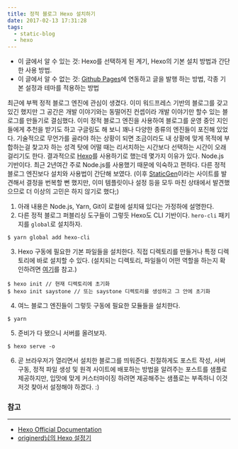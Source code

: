 ```yaml
---
title: 정적 블로그 Hexo 설치하기
date: 2017-02-13 17:31:28
tags: 
  - static-blog
  - hexo
---
```

- 이 글에서 알 수 있는 것: Hexo를 선택하게 된 계기, Hexo의 기본 설치 방법과 간단한 사용 방법. 
- 이 글에서 알 수 없는 것: [Github Pages](https://pages.github.com/)에 연동하고 글을 발행 하는 방법, 각종 기본 설정과 테마를 적용하는 방법



최근에 부쩍 정적 블로그 엔진에 관심이 생겼다. 이미 워드프레스 기반의 블로그를 갖고 있긴 했지만 그 공간은 개발 이야기와는 동떨어진 컨셉이라 개발 이야기만 할수 있는 블로그를 만들기로 결심했다. 이미 정적 블로그 엔진을 사용하여 블로그를 운영 중인 지인들에게 추천을 받기도 하고 구글링도 해 보니 꽤나 다양한 종류의 엔진들이 포진해 있었다. 기술적으로 무언가를 골라야 하는 상황이 되면 조금이라도 내 상황에 맞게 목적에 부합하는걸 찾고자 하는 성격 탓에 어떨 때는 리서치하는 시간보다 선택하는 시간이 오래 걸리기도 한다. <!-- more --> 결과적으로 [Hexo](https://hexo.io/ko/)를 사용하기로 했는데 몇가지 이유가 있다. Node.js 기반이다. 최근 2년여간 주로 Node.js를 사용했기 때문에 익숙하고 편하다. 다른 정적 블로그 엔진보다 설치와 사용법이 간단해 보였다. (이후 [StaticGen](https://www.staticgen.com/)이라는 사이트를 발견해서 결정을 번복할 뻔 했지만, 이미 템플릿이나 설정 등을 모두 마친 상태에서 발견했으므로 더 이상의 고민은 하지 않기로 했다;)


1. 아래 내용은 Node.js, Yarn, Git이 로컬에 설치돼 있다는 가정하에 설명한다.
2. 다른 정적 블로그 퍼블리싱 도구들이 그렇듯 Hexo도 CLI 기반이다.  `hero-cli` 패키지를 `global`로 설치하자.
```shell
$ yarn global add hexo-cli
```
3. Hexo 구동에 필요한 기본 파일들을 설치한다. 직접 디렉토리를 만들거나 특정 디렉토리에 바로 설치할 수 있다. (설치되는 디렉토리, 파일들이 어떤 역할을 하는지 확인하려면 [여기](https://hexo.io/ko/docs/setup.html)를 참고.)
```shell
$ hexo init // 현재 디렉토리에 초기화
$ hexo init saystone // 또는 saystone 디렉토리를 생성하고 그 안에 초기화
```
4. 여느 블로그 엔진들이 그렇듯 구동에 필요한 모듈들을 설치한다.
```shell
$ yarn
```
5. 준비가 다 됐으니 서버를 올려보자.
```shell
$ hexo serve -o
```
6. 곧 브라우저가 열리면서 설치한 블로그를 띄워준다. 친절하게도 포스트 작성, 서버 구동, 정적 파일 생성 및 원격 사이트에 배포하는 방법을 알려주는 포스트를 샘플로 제공하지만, 입맛에 맞게 커스터마이징 하려면 제공해주는 샘플로는 부족하니 이것저것 찾아서 설정해야 하겠다. :)


### 참고
---
- [Hexo Official Documentation](https://hexo.io/ko/docs/)
- [originerd님의 Hexo 설정기](https://originerd.github.io/2017/01/21/how-i-set-hexo/)



